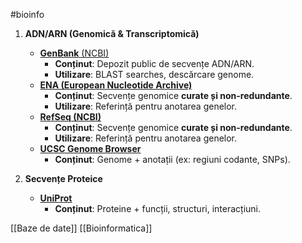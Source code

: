 #bioinfo
1.  **ADN/ARN (Genomică & Transcriptomică)**
    - [**GenBank** (NCBI)](https://www.ncbi.nlm.nih.gov/genbank/)
	    -  **Conținut**: Depozit public de secvențe ADN/ARN.
	    -  **Utilizare**: BLAST searches, descărcare genome.
	- [**ENA (European Nucleotide Archive)**](https://www.ebi.ac.uk/ena/browser/home)
		-  **Conținut**: Secvențe genomice **curate și non-redundante**.
		-  **Utilizare**: Referință pentru anotarea genelor.
	- [**RefSeq (NCBI)**](https://www.ncbi.nlm.nih.gov/refseq/)
		- **Conținut**: Secvențe genomice **curate și non-redundante**.
		- **Utilizare**: Referință pentru anotarea genelor.
	- [**UCSC Genome Browser**](https://genome.ucsc.edu)
		 - **Conținut**: Genome + anotații (ex: regiuni codante, SNPs).
	
2.  **Secvențe Proteice**
	- [**UniProt**](https://www.uniprot.org/)
		 - **Conținut**: Proteine + funcții, structuri, interacțiuni.
		 
	   
















[[Baze de date]]
[[Bioinformatica]]